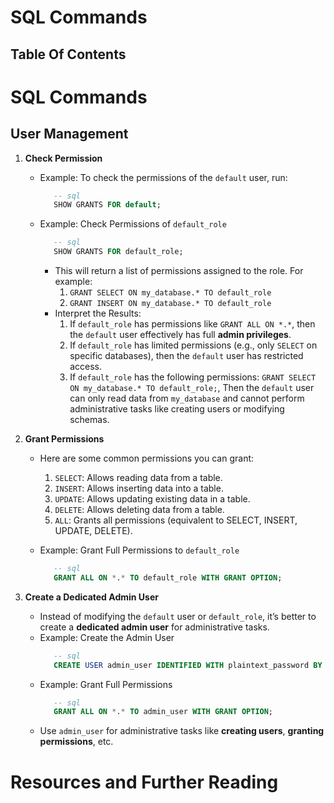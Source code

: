 # SQL Commands

## Table Of Contents

# SQL Commands

## User Management

1. **Check Permission**

   - Example: To check the permissions of the `default` user, run:

     ```sql
        -- sql
        SHOW GRANTS FOR default;
     ```

   - Example: Check Permissions of `default_role`
     ```sql
        -- sql
        SHOW GRANTS FOR default_role;
     ```
     - This will return a list of permissions assigned to the role. For example:
       1. `GRANT SELECT ON my_database.* TO default_role`
       2. `GRANT INSERT ON my_database.* TO default_role`
     - Interpret the Results:
       1. If `default_role` has permissions like `GRANT ALL ON *.*`, then the `default` user effectively has full **admin privileges**.
       2. If `default_role` has limited permissions (e.g., only `SELECT` on specific databases), then the `default` user has restricted access.
       3. If `default_role` has the following permissions: `GRANT SELECT ON my_database.* TO default_role;`, Then the `default` user can only read data from `my_database` and cannot perform administrative tasks like creating users or modifying schemas.

2. **Grant Permissions**

   - Here are some common permissions you can grant:

     1. `SELECT`: Allows reading data from a table.
     2. `INSERT`: Allows inserting data into a table.
     3. `UPDATE`: Allows updating existing data in a table.
     4. `DELETE`: Allows deleting data from a table.
     5. `ALL`: Grants all permissions (equivalent to SELECT, INSERT, UPDATE, DELETE).

   - Example: Grant Full Permissions to `default_role`
     ```sql
        -- sql
        GRANT ALL ON *.* TO default_role WITH GRANT OPTION;
     ```

3. **Create a Dedicated Admin User**
   - Instead of modifying the `default` user or `default_role`, it’s better to create a **dedicated admin user** for administrative tasks.
   - Example: Create the Admin User
     ```sql
        -- sql
        CREATE USER admin_user IDENTIFIED WITH plaintext_password BY 'strong_password';
     ```
   - Example: Grant Full Permissions
     ```sql
        -- sql
        GRANT ALL ON *.* TO admin_user WITH GRANT OPTION;
     ```
   - Use `admin_user` for administrative tasks like **creating users**, **granting permissions**, etc.

# Resources and Further Reading
